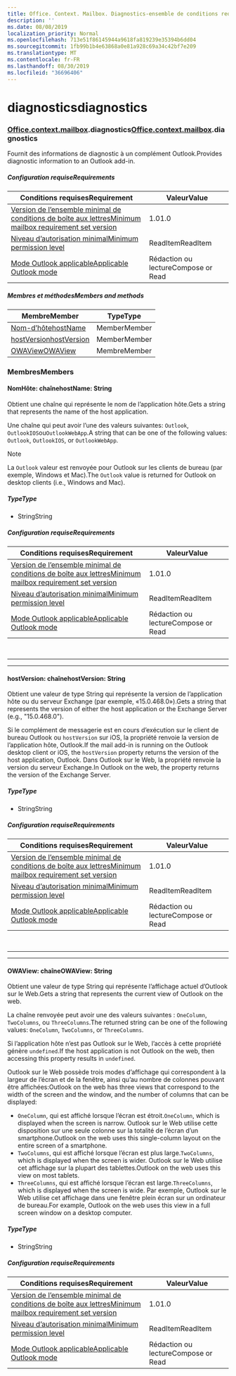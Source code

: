 ```yaml
---
title: Office. Context. Mailbox. Diagnostics-ensemble de conditions requises 1,2
description: ''
ms.date: 08/08/2019
localization_priority: Normal
ms.openlocfilehash: 713e51f86145944a9618fa819239e35394b6dd04
ms.sourcegitcommit: 1fb99b1b4e63868a0e81a928c69a34c42bf7e209
ms.translationtype: MT
ms.contentlocale: fr-FR
ms.lasthandoff: 08/30/2019
ms.locfileid: "36696406"
---
```

# <a name="diagnostics"></a><span data-ttu-id="4cfb9-102">diagnostics</span><span class="sxs-lookup"><span data-stu-id="4cfb9-102">diagnostics</span></span>

### <a name="officeofficemdcontextofficecontextmdmailboxofficecontextmailboxmddiagnostics"></a><span data-ttu-id="4cfb9-103">[Office](Office.md)[.context](Office.context.md)[.mailbox](Office.context.mailbox.md).diagnostics</span><span class="sxs-lookup"><span data-stu-id="4cfb9-103">[Office](Office.md)[.context](Office.context.md)[.mailbox](Office.context.mailbox.md).diagnostics</span></span>

<span data-ttu-id="4cfb9-104">Fournit des informations de diagnostic à un complément Outlook.</span><span class="sxs-lookup"><span data-stu-id="4cfb9-104">Provides diagnostic information to an Outlook add-in.</span></span>

##### <a name="requirements"></a><span data-ttu-id="4cfb9-105">Configuration requise</span><span class="sxs-lookup"><span data-stu-id="4cfb9-105">Requirements</span></span>

|<span data-ttu-id="4cfb9-106">Conditions requises</span><span class="sxs-lookup"><span data-stu-id="4cfb9-106">Requirement</span></span>| <span data-ttu-id="4cfb9-107">Valeur</span><span class="sxs-lookup"><span data-stu-id="4cfb9-107">Value</span></span>|
|---|---|
|[<span data-ttu-id="4cfb9-108">Version de l’ensemble minimal de conditions de boîte aux lettres</span><span class="sxs-lookup"><span data-stu-id="4cfb9-108">Minimum mailbox requirement set version</span></span>](/office/dev/add-ins/reference/requirement-sets/outlook-api-requirement-sets)| <span data-ttu-id="4cfb9-109">1.0</span><span class="sxs-lookup"><span data-stu-id="4cfb9-109">1.0</span></span>|
|[<span data-ttu-id="4cfb9-110">Niveau d’autorisation minimal</span><span class="sxs-lookup"><span data-stu-id="4cfb9-110">Minimum permission level</span></span>](/outlook/add-ins/understanding-outlook-add-in-permissions)| <span data-ttu-id="4cfb9-111">ReadItem</span><span class="sxs-lookup"><span data-stu-id="4cfb9-111">ReadItem</span></span>|
|[<span data-ttu-id="4cfb9-112">Mode Outlook applicable</span><span class="sxs-lookup"><span data-stu-id="4cfb9-112">Applicable Outlook mode</span></span>](/outlook/add-ins/#extension-points)| <span data-ttu-id="4cfb9-113">Rédaction ou lecture</span><span class="sxs-lookup"><span data-stu-id="4cfb9-113">Compose or Read</span></span>|

##### <a name="members-and-methods"></a><span data-ttu-id="4cfb9-114">Membres et méthodes</span><span class="sxs-lookup"><span data-stu-id="4cfb9-114">Members and methods</span></span>

| <span data-ttu-id="4cfb9-115">Membre</span><span class="sxs-lookup"><span data-stu-id="4cfb9-115">Member</span></span> | <span data-ttu-id="4cfb9-116">Type</span><span class="sxs-lookup"><span data-stu-id="4cfb9-116">Type</span></span> |
|--------|------|
| [<span data-ttu-id="4cfb9-117">Nom-d’hôte</span><span class="sxs-lookup"><span data-stu-id="4cfb9-117">hostName</span></span>](#hostname-string) | <span data-ttu-id="4cfb9-118">Member</span><span class="sxs-lookup"><span data-stu-id="4cfb9-118">Member</span></span> |
| [<span data-ttu-id="4cfb9-119">hostVersion</span><span class="sxs-lookup"><span data-stu-id="4cfb9-119">hostVersion</span></span>](#hostversion-string) | <span data-ttu-id="4cfb9-120">Member</span><span class="sxs-lookup"><span data-stu-id="4cfb9-120">Member</span></span> |
| [<span data-ttu-id="4cfb9-121">OWAView</span><span class="sxs-lookup"><span data-stu-id="4cfb9-121">OWAView</span></span>](#owaview-string) | <span data-ttu-id="4cfb9-122">Membre</span><span class="sxs-lookup"><span data-stu-id="4cfb9-122">Member</span></span> |

### <a name="members"></a><span data-ttu-id="4cfb9-123">Membres</span><span class="sxs-lookup"><span data-stu-id="4cfb9-123">Members</span></span>

#### <a name="hostname-string"></a><span data-ttu-id="4cfb9-124">NomHôte: chaîne</span><span class="sxs-lookup"><span data-stu-id="4cfb9-124">hostName: String</span></span>

<span data-ttu-id="4cfb9-125">Obtient une chaîne qui représente le nom de l’application hôte.</span><span class="sxs-lookup"><span data-stu-id="4cfb9-125">Gets a string that represents the name of the host application.</span></span>

<span data-ttu-id="4cfb9-126">Une chaîne qui peut avoir l’une des valeurs suivantes: `Outlook`, `OutlookIOS`ou`OutlookWebApp`.</span><span class="sxs-lookup"><span data-stu-id="4cfb9-126">A string that can be one of the following values: `Outlook`, `OutlookIOS`, or `OutlookWebApp`.</span></span>

> [!NOTE]
> <span data-ttu-id="4cfb9-127">La `Outlook` valeur est renvoyée pour Outlook sur les clients de bureau (par exemple, Windows et Mac).</span><span class="sxs-lookup"><span data-stu-id="4cfb9-127">The `Outlook` value is returned for Outlook on desktop clients (i.e., Windows and Mac).</span></span>

##### <a name="type"></a><span data-ttu-id="4cfb9-128">Type</span><span class="sxs-lookup"><span data-stu-id="4cfb9-128">Type</span></span>

*   <span data-ttu-id="4cfb9-129">String</span><span class="sxs-lookup"><span data-stu-id="4cfb9-129">String</span></span>

##### <a name="requirements"></a><span data-ttu-id="4cfb9-130">Configuration requise</span><span class="sxs-lookup"><span data-stu-id="4cfb9-130">Requirements</span></span>

|<span data-ttu-id="4cfb9-131">Conditions requises</span><span class="sxs-lookup"><span data-stu-id="4cfb9-131">Requirement</span></span>| <span data-ttu-id="4cfb9-132">Valeur</span><span class="sxs-lookup"><span data-stu-id="4cfb9-132">Value</span></span>|
|---|---|
|[<span data-ttu-id="4cfb9-133">Version de l’ensemble minimal de conditions de boîte aux lettres</span><span class="sxs-lookup"><span data-stu-id="4cfb9-133">Minimum mailbox requirement set version</span></span>](/office/dev/add-ins/reference/requirement-sets/outlook-api-requirement-sets)| <span data-ttu-id="4cfb9-134">1.0</span><span class="sxs-lookup"><span data-stu-id="4cfb9-134">1.0</span></span>|
|[<span data-ttu-id="4cfb9-135">Niveau d’autorisation minimal</span><span class="sxs-lookup"><span data-stu-id="4cfb9-135">Minimum permission level</span></span>](/outlook/add-ins/understanding-outlook-add-in-permissions)| <span data-ttu-id="4cfb9-136">ReadItem</span><span class="sxs-lookup"><span data-stu-id="4cfb9-136">ReadItem</span></span>|
|[<span data-ttu-id="4cfb9-137">Mode Outlook applicable</span><span class="sxs-lookup"><span data-stu-id="4cfb9-137">Applicable Outlook mode</span></span>](/outlook/add-ins/#extension-points)| <span data-ttu-id="4cfb9-138">Rédaction ou lecture</span><span class="sxs-lookup"><span data-stu-id="4cfb9-138">Compose or Read</span></span>|

<br>

---
---

#### <a name="hostversion-string"></a><span data-ttu-id="4cfb9-139">hostVersion: chaîne</span><span class="sxs-lookup"><span data-stu-id="4cfb9-139">hostVersion: String</span></span>

<span data-ttu-id="4cfb9-140">Obtient une valeur de type String qui représente la version de l’application hôte ou du serveur Exchange (par exemple, «15.0.468.0»).</span><span class="sxs-lookup"><span data-stu-id="4cfb9-140">Gets a string that represents the version of either the host application or the Exchange Server (e.g., "15.0.468.0").</span></span>

<span data-ttu-id="4cfb9-141">Si le complément de messagerie est en cours d’exécution sur le client de bureau Outlook ou `hostVersion` sur iOS, la propriété renvoie la version de l’application hôte, Outlook.</span><span class="sxs-lookup"><span data-stu-id="4cfb9-141">If the mail add-in is running on the Outlook desktop client or iOS, the `hostVersion` property returns the version of the host application, Outlook.</span></span> <span data-ttu-id="4cfb9-142">Dans Outlook sur le Web, la propriété renvoie la version du serveur Exchange.</span><span class="sxs-lookup"><span data-stu-id="4cfb9-142">In Outlook on the web, the property returns the version of the Exchange Server.</span></span>

##### <a name="type"></a><span data-ttu-id="4cfb9-143">Type</span><span class="sxs-lookup"><span data-stu-id="4cfb9-143">Type</span></span>

*   <span data-ttu-id="4cfb9-144">String</span><span class="sxs-lookup"><span data-stu-id="4cfb9-144">String</span></span>

##### <a name="requirements"></a><span data-ttu-id="4cfb9-145">Configuration requise</span><span class="sxs-lookup"><span data-stu-id="4cfb9-145">Requirements</span></span>

|<span data-ttu-id="4cfb9-146">Conditions requises</span><span class="sxs-lookup"><span data-stu-id="4cfb9-146">Requirement</span></span>| <span data-ttu-id="4cfb9-147">Valeur</span><span class="sxs-lookup"><span data-stu-id="4cfb9-147">Value</span></span>|
|---|---|
|[<span data-ttu-id="4cfb9-148">Version de l’ensemble minimal de conditions de boîte aux lettres</span><span class="sxs-lookup"><span data-stu-id="4cfb9-148">Minimum mailbox requirement set version</span></span>](/office/dev/add-ins/reference/requirement-sets/outlook-api-requirement-sets)| <span data-ttu-id="4cfb9-149">1.0</span><span class="sxs-lookup"><span data-stu-id="4cfb9-149">1.0</span></span>|
|[<span data-ttu-id="4cfb9-150">Niveau d’autorisation minimal</span><span class="sxs-lookup"><span data-stu-id="4cfb9-150">Minimum permission level</span></span>](/outlook/add-ins/understanding-outlook-add-in-permissions)| <span data-ttu-id="4cfb9-151">ReadItem</span><span class="sxs-lookup"><span data-stu-id="4cfb9-151">ReadItem</span></span>|
|[<span data-ttu-id="4cfb9-152">Mode Outlook applicable</span><span class="sxs-lookup"><span data-stu-id="4cfb9-152">Applicable Outlook mode</span></span>](/outlook/add-ins/#extension-points)| <span data-ttu-id="4cfb9-153">Rédaction ou lecture</span><span class="sxs-lookup"><span data-stu-id="4cfb9-153">Compose or Read</span></span>|

<br>

---
---

#### <a name="owaview-string"></a><span data-ttu-id="4cfb9-154">OWAView: chaîne</span><span class="sxs-lookup"><span data-stu-id="4cfb9-154">OWAView: String</span></span>

<span data-ttu-id="4cfb9-155">Obtient une valeur de type String qui représente l’affichage actuel d’Outlook sur le Web.</span><span class="sxs-lookup"><span data-stu-id="4cfb9-155">Gets a string that represents the current view of Outlook on the web.</span></span>

<span data-ttu-id="4cfb9-156">La chaîne renvoyée peut avoir une des valeurs suivantes : `OneColumn`, `TwoColumns`, ou `ThreeColumns`.</span><span class="sxs-lookup"><span data-stu-id="4cfb9-156">The returned string can be one of the following values: `OneColumn`, `TwoColumns`, or `ThreeColumns`.</span></span>

<span data-ttu-id="4cfb9-157">Si l’application hôte n’est pas Outlook sur le Web, l’accès à cette propriété génère `undefined`.</span><span class="sxs-lookup"><span data-stu-id="4cfb9-157">If the host application is not Outlook on the web, then accessing this property results in `undefined`.</span></span>

<span data-ttu-id="4cfb9-158">Outlook sur le Web possède trois modes d’affichage qui correspondent à la largeur de l’écran et de la fenêtre, ainsi qu’au nombre de colonnes pouvant être affichées:</span><span class="sxs-lookup"><span data-stu-id="4cfb9-158">Outlook on the web has three views that correspond to the width of the screen and the window, and the number of columns that can be displayed:</span></span>

*   <span data-ttu-id="4cfb9-159">`OneColumn`, qui est affiché lorsque l’écran est étroit.</span><span class="sxs-lookup"><span data-stu-id="4cfb9-159">`OneColumn`, which is displayed when the screen is narrow.</span></span> <span data-ttu-id="4cfb9-160">Outlook sur le Web utilise cette disposition sur une seule colonne sur la totalité de l’écran d’un smartphone.</span><span class="sxs-lookup"><span data-stu-id="4cfb9-160">Outlook on the web uses this single-column layout on the entire screen of a smartphone.</span></span>
*   <span data-ttu-id="4cfb9-161">`TwoColumns`, qui est affiché lorsque l’écran est plus large.</span><span class="sxs-lookup"><span data-stu-id="4cfb9-161">`TwoColumns`, which is displayed when the screen is wider.</span></span> <span data-ttu-id="4cfb9-162">Outlook sur le Web utilise cet affichage sur la plupart des tablettes.</span><span class="sxs-lookup"><span data-stu-id="4cfb9-162">Outlook on the web uses this view on most tablets.</span></span>
*   <span data-ttu-id="4cfb9-163">`ThreeColumns`, qui est affiché lorsque l’écran est large.</span><span class="sxs-lookup"><span data-stu-id="4cfb9-163">`ThreeColumns`, which is displayed when the screen is wide.</span></span> <span data-ttu-id="4cfb9-164">Par exemple, Outlook sur le Web utilise cet affichage dans une fenêtre plein écran sur un ordinateur de bureau.</span><span class="sxs-lookup"><span data-stu-id="4cfb9-164">For example, Outlook on the web uses this view in a full screen window on a desktop computer.</span></span>

##### <a name="type"></a><span data-ttu-id="4cfb9-165">Type</span><span class="sxs-lookup"><span data-stu-id="4cfb9-165">Type</span></span>

*   <span data-ttu-id="4cfb9-166">String</span><span class="sxs-lookup"><span data-stu-id="4cfb9-166">String</span></span>

##### <a name="requirements"></a><span data-ttu-id="4cfb9-167">Configuration requise</span><span class="sxs-lookup"><span data-stu-id="4cfb9-167">Requirements</span></span>

|<span data-ttu-id="4cfb9-168">Conditions requises</span><span class="sxs-lookup"><span data-stu-id="4cfb9-168">Requirement</span></span>| <span data-ttu-id="4cfb9-169">Valeur</span><span class="sxs-lookup"><span data-stu-id="4cfb9-169">Value</span></span>|
|---|---|
|[<span data-ttu-id="4cfb9-170">Version de l’ensemble minimal de conditions de boîte aux lettres</span><span class="sxs-lookup"><span data-stu-id="4cfb9-170">Minimum mailbox requirement set version</span></span>](/office/dev/add-ins/reference/requirement-sets/outlook-api-requirement-sets)| <span data-ttu-id="4cfb9-171">1.0</span><span class="sxs-lookup"><span data-stu-id="4cfb9-171">1.0</span></span>|
|[<span data-ttu-id="4cfb9-172">Niveau d’autorisation minimal</span><span class="sxs-lookup"><span data-stu-id="4cfb9-172">Minimum permission level</span></span>](/outlook/add-ins/understanding-outlook-add-in-permissions)| <span data-ttu-id="4cfb9-173">ReadItem</span><span class="sxs-lookup"><span data-stu-id="4cfb9-173">ReadItem</span></span>|
|[<span data-ttu-id="4cfb9-174">Mode Outlook applicable</span><span class="sxs-lookup"><span data-stu-id="4cfb9-174">Applicable Outlook mode</span></span>](/outlook/add-ins/#extension-points)| <span data-ttu-id="4cfb9-175">Rédaction ou lecture</span><span class="sxs-lookup"><span data-stu-id="4cfb9-175">Compose or Read</span></span>|
